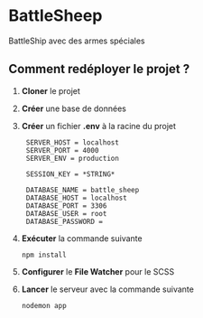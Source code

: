 # BattleSheep

BattleShip avec des armes spéciales

## Comment redéployer le projet ?

1. **Cloner** le projet
2. **Créer** une base de données
3. **Créer** un fichier **.env** à la racine du projet

   ```
    SERVER_HOST = localhost
    SERVER_PORT = 4000
    SERVER_ENV = production

    SESSION_KEY = *STRING*

    DATABASE_NAME = battle_sheep
    DATABASE_HOST = localhost
    DATABASE_PORT = 3306
    DATABASE_USER = root
    DATABASE_PASSWORD =
   ```

4. **Exécuter** la commande suivante
 
   ```
   npm install
   ```

5. **Configurer** le **File Watcher** pour le SCSS
6. **Lancer** le serveur avec la commande suivante
 
   ```
   nodemon app
   ```

